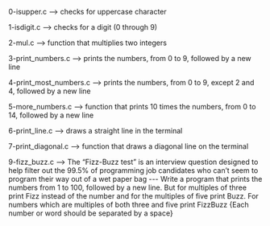 0-isupper.c --> checks for uppercase character


1-isdigit.c --> checks for a digit (0 through 9)


2-mul.c --> function that multiplies two integers


3-print_numbers.c --> prints the numbers, from 0 to 9, followed by a new line


4-print_most_numbers.c --> prints the numbers, from 0 to 9, except 2 and 4, followed by a new line


5-more_numbers.c --> function that prints 10 times the numbers, from 0 to 14, followed by a new line


6-print_line.c --> draws a straight line in the terminal


7-print_diagonal.c --> function that draws a diagonal line on the terminal


9-fizz_buzz.c --> The “Fizz-Buzz test” is an interview question designed to help filter out the 99.5% of programming job candidates who can’t seem to program their way out of a wet paper bag --- Write a program that prints the numbers from 1 to 100, followed by a new line. But for multiples of three print Fizz instead of the number and for the multiples of five print Buzz. For numbers which are multiples of both three and five print FizzBuzz {Each number or word should be separated by a space}


